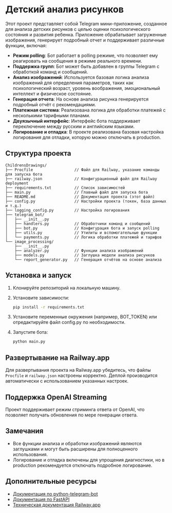# Детский анализ рисунков

Этот проект представляет собой Telegram мини-приложение, созданное для анализа детских рисунков с целью оценки психологического состояния и развития ребенка. Приложение обрабатывает загруженные изображения, генерирует подробный отчет и поддерживает различные функции, включая:

- **Режим polling**: Бот работает в polling режиме, что позволяет ему реагировать на сообщения в режиме реального времени.
- **Поддержка групп**: Бот может быть добавлен в группы Telegram с обработкой команд и сообщений.
- **Анализ изображений**: Используется базовая логика анализа изображений для определения параметров, таких как психологический возраст, уровень воображения, эмоциональный интеллект и физическое состояние.
- **Генерация отчета**: На основе анализа рисунка генерируется подробный отчёт с рекомендациями.
- **Платежная система**: Реализована логика для обработки платежей с несколькими тарифными планами.
- **Двуязычный интерфейс**: Интерфейс бота поддерживает переключение между русским и английским языками.
- **Логирование и отладка**: В проекте реализована базовая настройка логирования для отладки, которую можно отключать в production.

## Структура проекта

```
ChildrensDrawings/
├── Procfile                  // Файл для Railway, указание команды для запуска бота
├── railway.json              // Конфигурационный файл для Railway deployment
├── requirements.txt          // Список зависимостей
├── main.py                   // Главный файл для запуска бота
├── README.md                 // Документация проекта (этот файл)
├── config.py                 // Настройки проекта (токен, база данных и т.д.)
├── logging_config.py         // Настройка логирования
├── telegram_bot/
│   ├── __init__.py
│   ├── handlers.py           // Обработчики команд и сообщений
│   ├── bot.py                // Конфигурация бота и запуск polling
│   ├── utils.py              // Утилиты и вспомогательные функции
│   └── payments.py           // Логика обработки платежей и тарифов
└── image_processing/
    ├── __init__.py
    ├── analyzer.py           // Функции анализа изображений
    ├── models.py             // Заглушка модели анализа рисунков
    └── report_generator.py   // Генерация отчётов на основе анализа
```

## Установка и запуск

1. Клонируйте репозиторий на локальную машину.
2. Установите зависимости:

   ```bash
   pip install -r requirements.txt
   ```

3. Установите переменные окружения (например, BOT_TOKEN) или отредактируйте файл config.py по необходимости.
4. Запустите бота:

   ```bash
   python main.py
   ```

## Развертывание на Railway.app

Для развертывания проекта на Railway.app убедитесь, что файлы `Procfile` и `railway.json` настроены корректно. Деплой производится автоматически с использованием указанных настроек.

## Поддержка OpenAI Streaming

Проект поддерживает режим стриминга ответа от OpenAI, что позволяет получать обновления по мере генерации ответа.

## Замечания

- Все функции анализа и обработки изображений являются заглушками и могут быть расширены для полноценного использования.
- Логирование и отладка включены для упрощения диагностики, но в production рекомендуется отключать подробное логирование.

## Дополнительные ресурсы

- [Документация по python-telegram-bot](https://python-telegram-bot.org/)
- [Документация по FastAPI](https://fastapi.tiangolo.com/)
- [Техническая документация Railway.app](https://railway.app/) 